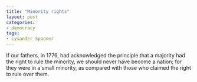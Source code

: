 ```yaml
---
title: "Minority rights"
layout: post
categories:
- democracy
tags:
- Lysander Spooner
---
```


If our fathers, in 1776, had acknowledged the principle that a majority had the right to rule the minority, we should never have become a nation; for they were in a small minority, as compared with those who claimed the right to rule over them.